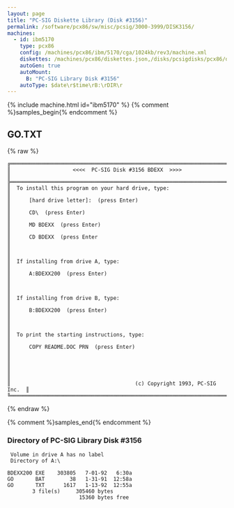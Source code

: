 ```yaml
---
layout: page
title: "PC-SIG Diskette Library (Disk #3156)"
permalink: /software/pcx86/sw/misc/pcsig/3000-3999/DISK3156/
machines:
  - id: ibm5170
    type: pcx86
    config: /machines/pcx86/ibm/5170/cga/1024kb/rev3/machine.xml
    diskettes: /machines/pcx86/diskettes.json,/disks/pcsigdisks/pcx86/diskettes.json
    autoGen: true
    autoMount:
      B: "PC-SIG Library Disk #3156"
    autoType: $date\r$time\rB:\rDIR\r
---
```


{% include machine.html id="ibm5170" %}
{% comment %}samples_begin{% endcomment %}

## GO.TXT

{% raw %}
```
╔═════════════════════════════════════════════════════════════════════════╗
║                    <<<<  PC-SIG Disk #3156 BDEXX  >>>>                  ║
╠═════════════════════════════════════════════════════════════════════════╣
║  To install this program on your hard drive, type:                      ║
║      [hard drive letter]:  (press Enter)                                ║
║      CD\  (press Enter)                                                 ║
║      MD BDEXX  (press Enter)                                            ║
║      CD BDEXX  (press Enter                                             ║
║                                                                         ║
║  If installing from drive A, type:                                      ║
║      A:BDEXX200  (press Enter)                                          ║
║                                                                         ║
║  If installing from drive B, type:                                      ║
║      B:BDEXX200  (press Enter)                                          ║
║                                                                         ║
║  To print the starting instructions, type:                              ║
║      COPY README.DOC PRN  (press Enter)                                 ║
║                                                                         ║
║                                                                         ║
║                                        (c) Copyright 1993, PC-SIG Inc.  ║
╚═════════════════════════════════════════════════════════════════════════╝
```
{% endraw %}

{% comment %}samples_end{% endcomment %}

### Directory of PC-SIG Library Disk #3156

     Volume in drive A has no label
     Directory of A:\

    BDEXX200 EXE    303805   7-01-92   6:30a
    GO       BAT        38   1-31-91  12:58a
    GO       TXT      1617   1-13-92  12:55a
            3 file(s)     305460 bytes
                           15360 bytes free
